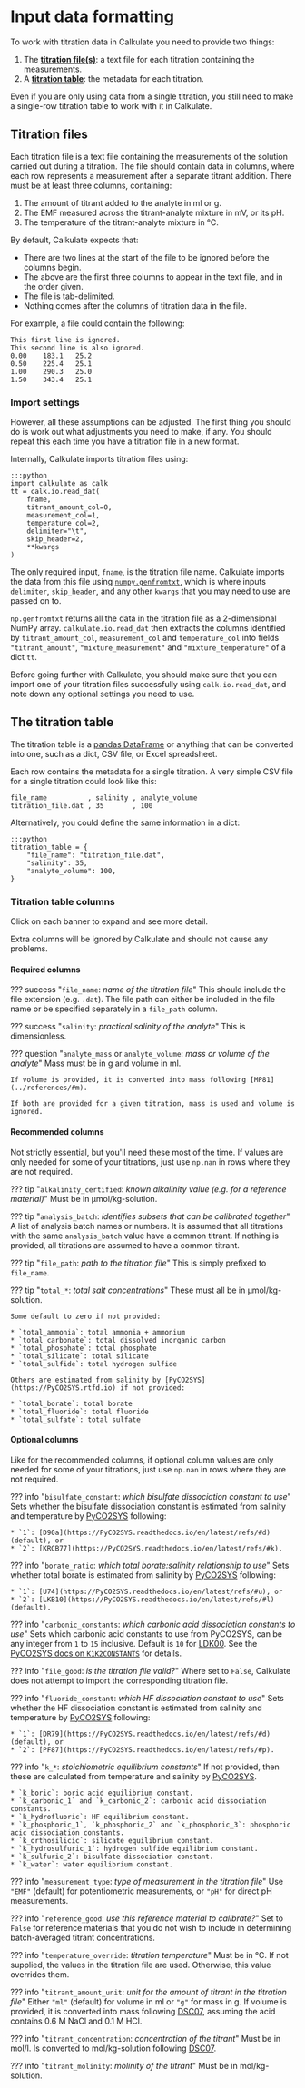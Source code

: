 # Input data formatting

To work with titration data in Calkulate you need to provide two things:

  1.  The [**titration file(s)**](#titration-files): a text file for each titration containing the measurements. 
  2.  A [**titration table**](#the-titration-table): the metadata for each titration.

Even if you are only using data from a single titration, you still need to make a single-row titration table to work with it in Calkulate.

## Titration files

Each titration file is a text file containing the measurements of the solution carried out during a titration.  The file should contain data in columns, where each row represents a measurement after a separate titrant addition.  There must be at least three columns, containing:

  1. The amount of titrant added to the analyte in ml or g.
  2. The EMF measured across the titrant-analyte mixture in mV, or its pH.
  3. The temperature of the titrant-analyte mixture in °C.

By default, Calkulate expects that:

  * There are two lines at the start of the file to be ignored before the columns begin.
  * The above are the first three columns to appear in the text file, and in the order given.
  * The file is tab-delimited.
  * Nothing comes after the columns of titration data in the file.

For example, a file could contain the following:

    This first line is ignored.
    This second line is also ignored.
    0.00    183.1   25.2
    0.50    225.4   25.1
    1.00    290.3   25.0
    1.50    343.4   25.1

### Import settings

However, all these assumptions can be adjusted.  The first thing you should do is work out what adjustments you need to make, if any.  You should repeat this each time you have a titration file in a new format.

Internally, Calkulate imports titration files using:

    :::python
    import calkulate as calk
    tt = calk.io.read_dat(
        fname,
        titrant_amount_col=0,
        measurement_col=1,
        temperature_col=2,
        delimiter="\t",
        skip_header=2,
        **kwargs
    )

The only required input, `fname`, is the titration file name.  Calkulate imports the data from this file using [`numpy.genfromtxt`](), which is where inputs `delimiter`, `skip_header`, and any other `kwargs` that you may need to use are passed on to.

`np.genfromtxt` returns all the data in the titration file as a 2-dimensional NumPy array.  `calkulate.io.read_dat` then extracts the columns identified by `titrant_amount_col`, `measurement_col` and `temperature_col` into fields `"titrant_amount"`, `"mixture_measurement"` and `"mixture_temperature"` of a dict `tt`.

Before going further with Calkulate, you should make sure that you can import one of your titration files successfully using `calk.io.read_dat`, and note down any optional settings you need to use.

## The titration table

The titration table is a [pandas DataFrame](https://pandas.pydata.org/pandas-docs/stable/reference/api/pandas.DataFrame.html) or anything that can be converted into one, such as a dict, CSV file, or Excel spreadsheet.

Each row contains the metadata for a single titration.  A very simple CSV file for a single titration could look like this:

    file_name          , salinity , analyte_volume
    titration_file.dat , 35       , 100

Alternatively, you could define the same information in a dict:

    :::python
    titration_table = {
        "file_name": "titration_file.dat",
        "salinity": 35,
        "analyte_volume": 100,
    }

### Titration table columns

Click on each banner to expand and see more detail.

Extra columns will be ignored by Calkulate and should not cause any problems.

#### Required columns

??? success "`file_name`: *name of the titration file*"
    This should include the file extension (e.g. `.dat`).  The file path can either be included in the file name or be specified separately in a `file_path` column.

??? success "`salinity`: *practical salinity of the analyte*"
    This is dimensionless.

??? question "`analyte_mass` or `analyte_volume`: *mass or volume of the analyte*"
    Mass must be in g and volume in ml.
    
    If volume is provided, it is converted into mass following [MP81](../references/#m).
    
    If both are provided for a given titration, mass is used and volume is ignored.

#### Recommended columns

Not strictly essential, but you'll need these most of the time.  If values are only needed for some of your titrations, just use `np.nan` in rows where they are not required.

??? tip "`alkalinity_certified`: *known alkalinity value (e.g. for a reference material)*"
    Must be in μmol/kg-solution.

??? tip "`analysis_batch`: *identifies subsets that can be calibrated together*"
    A list of analysis batch names or numbers.  It is assumed that all titrations with the same `analysis_batch` value have a common titrant.  If nothing is provided, all titrations are assumed to have a common titrant.

??? tip "`file_path`: *path to the titration file*"
    This is simply prefixed to `file_name`.

??? tip "`total_*`: *total salt concentrations*"
    These must all be in μmol/kg-solution.

    Some default to zero if not provided:

    * `total_ammonia`: total ammonia + ammonium
    * `total_carbonate`: total dissolved inorganic carbon
    * `total_phosphate`: total phosphate
    * `total_silicate`: total silicate
    * `total_sulfide`: total hydrogen sulfide

    Others are estimated from salinity by [PyCO2SYS](https://PyCO2SYS.rtfd.io) if not provided:

    * `total_borate`: total borate
    * `total_fluoride`: total fluoride
    * `total_sulfate`: total sulfate

#### Optional columns

Like for the recommended columns, if optional column values are only needed for some of your titrations, just use `np.nan` in rows where they are not required.

??? info "`bisulfate_constant`: *which bisulfate dissociation constant to use*"
    Sets whether the bisulfate dissociation constant is estimated from salinity and temperature by [PyCO2SYS](https://PyCO2SYS.rtfd.io) following:
    
    * `1`: [D90a](https://PyCO2SYS.readthedocs.io/en/latest/refs/#d) (default), or
    * `2`: [KRCB77](https://PyCO2SYS.readthedocs.io/en/latest/refs/#k).

??? info "`borate_ratio`: *which total borate:salinity relationship to use*"
    Sets whether total borate is estimated from salinity by [PyCO2SYS](https://PyCO2SYS.rtfd.io) following:
    
    * `1`: [U74](https://PyCO2SYS.readthedocs.io/en/latest/refs/#u), or
    * `2`: [LKB10](https://PyCO2SYS.readthedocs.io/en/latest/refs/#l) (default).

??? info "`carbonic_constants`: *which carbonic acid dissociation constants to use*"
    Sets which carbonic acid constants to use from PyCO2SYS, can be any integer from `1` to `15` inclusive.  Default is `10` for [LDK00](https://pyco2sys.readthedocs.io/en/latest/refs/#l).  See the [PyCO2SYS docs on `K1K2CONSTANTS`](https://pyco2sys.readthedocs.io/en/latest/co2sys/#settings) for details.

??? info "`file_good`: *is the titration file valid?*"
    Where set to `False`, Calkulate does not attempt to import the corresponding titration file.

??? info "`fluoride_constant`: *which HF dissociation constant to use*"
    Sets whether the HF dissociation constant is estimated from salinity and temperature by [PyCO2SYS](https://PyCO2SYS.rtfd.io) following:
    
    * `1`: [DR79](https://PyCO2SYS.readthedocs.io/en/latest/refs/#d) (default), or
    * `2`: [PF87](https://PyCO2SYS.readthedocs.io/en/latest/refs/#p).

??? info "`k_*`: *stoichiometric equilibrium constants*"
    If not provided, then these are calculated from temperature and salinity by [PyCO2SYS](https://PyCO2SYS.rtfd.io).

    * `k_boric`: boric acid equilibrium constant.
    * `k_carbonic_1` and `k_carbonic_2`: carbonic acid dissociation constants.
    * `k_hydrofluoric`: HF equilibrium constant.
    * `k_phosphoric_1`, `k_phosphoric_2` and `k_phosphoric_3`: phosphoric acic dissociation constants.
    * `k_orthosilicic`: silicate equilibrium constant.
    * `k_hydrosulfuric_1`: hydrogen sulfide equilibrium constant.
    * `k_sulfuric_2`: bisulfate dissociation constant.
    * `k_water`: water equilibrium constant.

??? info "`measurement_type`: *type of measurement in the titration file*"
    Use `"EMF"` (default) for potentiometric measurements, or `"pH"` for direct pH measurements.

??? info "`reference_good`: *use this reference material to calibrate?*"
    Set to `False` for reference materials that you do not wish to include in determining batch-averaged titrant concentrations.

??? info "`temperature_override`: *titration temperature*"
    Must be in °C.  If not supplied, the values in the titration file are used.  Otherwise, this value overrides them.

??? info "`titrant_amount_unit`: *unit for the amount of titrant in the titration file*"
    Either `"ml"` (default) for volume in ml or `"g"` for mass in g.  If volume is provided, it is converted into mass following [DSC07](../references/#d), assuming the acid contains 0.6 M NaCl and 0.1 M HCl.

??? info "`titrant_concentration`: *concentration of the titrant*"
    Must be in mol/l.  Is converted to mol/kg-solution following [DSC07](../references/#d).

??? info "`titrant_molinity`: *molinity of the titrant*"
    Must be in mol/kg-solution.
